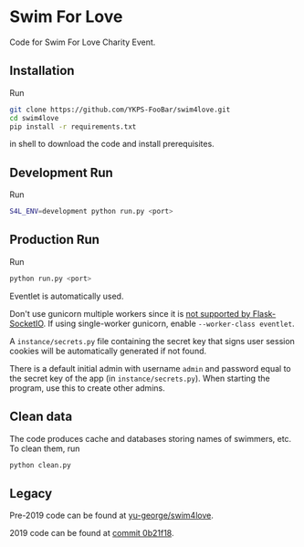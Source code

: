 # Swim For Love

Code for Swim For Love Charity Event.

## Installation
Run
```sh
git clone https://github.com/YKPS-FooBar/swim4love.git
cd swim4love
pip install -r requirements.txt
```
in shell to download the code and install prerequisites.

## Development Run
Run
```sh
S4L_ENV=development python run.py <port>
```

## Production Run
Run
```sh
python run.py <port>
```

Eventlet is automatically used.

Don't use gunicorn multiple workers since it is [not supported by Flask-SocketIO](https://flask-socketio.readthedocs.io/en/latest/#gunicorn-web-server). If using single-worker gunicorn, enable `--worker-class eventlet`.

A `instance/secrets.py` file containing the secret key that signs user session cookies will be automatically generated if not found.

There is a default initial admin with username `admin` and password equal to the secret key of the app (in `instance/secrets.py`). When starting the program, use this to create other admins.

## Clean data
The code produces cache and databases storing names of swimmers, etc. To clean them, run
```sh
python clean.py
```

## Legacy
Pre-2019 code can be found at [yu-george/swim4love](https://github.com/yu-george/swim4love).

2019 code can be found at [commit 0b21f18](https://github.com/YKPS-FooBar/swim4love/tree/0b21f18).
